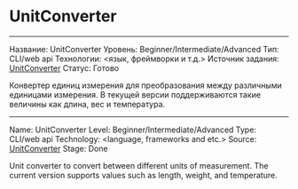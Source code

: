 # UnitConverter
********************************
Название: UnitConverter
Уровень: Beginner/Intermediate/Advanced
Тип: CLI/web api
Технологии: <язык, фреймворки и т.д.>
Источник задания: [UnitConverter](https://roadmap.sh/projects/unit-converter)
Статус: Готово

Конвертер единиц измерения для преобразования между различными единицами измерения.
В текущей версии поддерживаются такие величины как длина, вес и температура.
********************************
Name: UnitConverter
Level: Beginner/Intermediate/Advanced
Type: CLI/web api
Technology: <language, frameworks and etc.>
Source: [UnitConverter](https://roadmap.sh/projects/unit-converter)
Stage: Done

Unit converter to convert between different units of measurement.
The current version supports values such as length, weight, and temperature.
